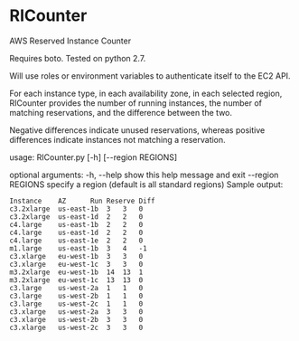# RICounter
AWS Reserved Instance Counter

Requires boto.  Tested on python 2.7.

Will use roles or environment variables to authenticate itself to the EC2 API.

For each instance type, in each availability zone, in each selected region, 
RICounter provides the number of running instances, the number of matching
reservations, and the difference between the two.

Negative differences indicate unused reservations, whereas positive differences 
indicate instances not matching a reservation.

usage: RICounter.py [-h] [--region REGIONS]

optional arguments:
  -h, --help        show this help message and exit
  --region REGIONS  specify a region (default is all standard regions)
Sample output:

```
Instance    AZ      Run Reserve Diff
c3.2xlarge  us-east-1b  3   3   0
c3.2xlarge  us-east-1d  2   2   0
c4.large    us-east-1b  2   2   0
c4.large    us-east-1d  2   2   0
c4.large    us-east-1e  2   2   0
m1.large    us-east-1b  3   4   -1
c3.xlarge   eu-west-1b  3   3   0
c3.xlarge   eu-west-1c  3   3   0
m3.2xlarge  eu-west-1b  14  13  1
m3.2xlarge  eu-west-1c  13  13  0
c3.large    us-west-2a  1   1   0
c3.large    us-west-2b  1   1   0
c3.large    us-west-2c  1   1   0
c3.xlarge   us-west-2a  3   3   0
c3.xlarge   us-west-2b  3   3   0
c3.xlarge   us-west-2c  3   3   0
```